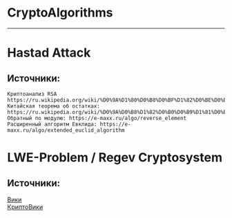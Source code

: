 # CryptoAlgorithms

---

# Hastad Attack

## Источники:

    Криптоанализ RSA https://ru.wikipedia.org/wiki/%D0%9A%D1%80%D0%B8%D0%BF%D1%82%D0%BE%D0%B0%D0%BD%D0%B0%D0%BB%D0%B8%D0%B7_RSA
    Китайская теорема об остатках: https://ru.wikipedia.org/wiki/%D0%9A%D0%B8%D1%82%D0%B0%D0%B9%D1%81%D0%BA%D0%B0%D1%8F_%D1%82%D0%B5%D0%BE%D1%80%D0%B5%D0%BC%D0%B0_%D0%BE%D0%B1_%D0%BE%D1%81%D1%82%D0%B0%D1%82%D0%BA%D0%B0%D1%85
    Обратный по модулю: https://e-maxx.ru/algo/reverse_element
    Расширенный алгоритм Евклида: https://e-maxx.ru/algo/extended_euclid_algorithm
    
    
    
# LWE-Problem / Regev Cryptosystem

## Источники:

[Вики](https://ru.wikipedia.org/wiki/%D0%9E%D0%B1%D0%BC%D0%B5%D0%BD_%D0%BA%D0%BB%D1%8E%D1%87%D0%B0%D0%BC%D0%B8_%D0%BF%D1%80%D0%B8_%D0%BE%D0%B1%D1%83%D1%87%D0%B5%D0%BD%D0%B8%D0%B8_%D1%81_%D0%BE%D1%88%D0%B8%D0%B1%D0%BA%D0%B0%D0%BC%D0%B8)  
[КриптоВики](http://cryptowiki.net/index.php?title=%D0%9A%D1%80%D0%B8%D0%BF%D1%82%D0%BE%D0%B3%D1%80%D0%B0%D1%84%D0%B8%D1%87%D0%B5%D1%81%D0%BA%D0%B8%D0%B5_%D0%BF%D1%80%D0%BE%D1%82%D0%BE%D0%BA%D0%BE%D0%BB%D1%8B_%D0%BD%D0%B0_%D0%BE%D1%81%D0%BD%D0%BE%D0%B2%D0%B5_%D0%BE%D0%B1%D1%83%D1%87%D0%B5%D0%BD%D0%B8%D1%8F_%D1%81_%D0%BE%D1%88%D0%B8%D0%B1%D0%BA%D0%B0%D0%BC%D0%B8_(LWE)#.D0.9E.D1.82.D0.BA.D1.80.D1.8B.D1.82.D0.BE.D0.B5_.D1.88.D0.B8.D1.84.D1.80.D0.BE.D0.B2.D0.B0.D0.BD.D0.B8.D0.B5_.D0.BD.D0.B0_.D0.BE.D1.81.D0.BD.D0.BE.D0.B2.D0.B5_.D0.BE.D0.B1.D1.83.D1.87.D0.B5.D0.BD.D0.B8.D1.8F_.D1.81_.D0.BE.D1.88.D0.B8.D0.B1.D0.BA.D0.B0.D0.BC.D0.B8_.28.D0.BA.D1.80.D0.B8.D0.BF.D1.82.D0.BE.D1.81.D0.B8.D1.81.D1.82.D0.B5.D0.BC.D0.B0_.D0.A0.D0.B5.D0.B3.D0.B5.D0.B2.D0.B0.29)
